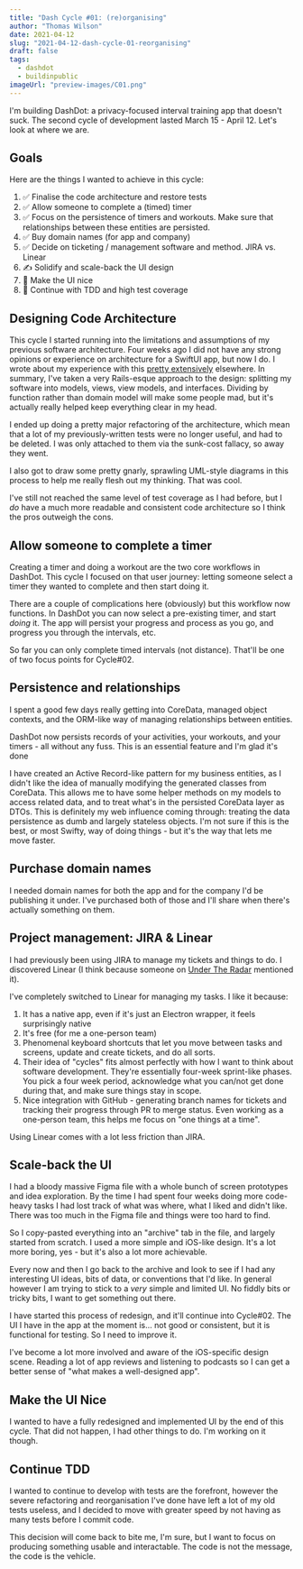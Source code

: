 ```yaml
---
title: "Dash Cycle #01: (re)organising"
author: "Thomas Wilson"
date: 2021-04-12
slug: "2021-04-12-dash-cycle-01-reorganising"
draft: false
tags:
  - dashdot
  - buildinpublic
imageUrl: "preview-images/C01.png"
---
```


I'm building DashDot: a privacy-focused interval training app that doesn't suck. The second cycle of development lasted March 15 - April 12. Let's look at where we are.

## Goals

Here are the things I wanted to achieve in this cycle:

1. ✅ Finalise the code architecture and restore tests
2. ✅ Allow someone to complete a (timed) timer
3. ✅ Focus on the persistence of timers and workouts. Make sure that relationships between these entities are persisted.
4. ✅ Buy domain names (for app and company)
5. ✅ Decide on ticketing / management software and method. JIRA vs. Linear
6. ✍️ Solidify and scale-back the UI design
7. 🙅 Make the UI nice
8. 🙅 Continue with TDD and high test coverage

## Designing Code Architecture

This cycle I started running into the limitations and assumptions of my previous software architecture. Four weeks ago I did not have any strong opinions or experience on architecture for a SwiftUI app, but now I do. I wrote about my experience with this [pretty extensively](/blog/2021-04-08-just-enough-software-design) elsewhere. In summary, I've taken a very Rails-esque approach to the design: splitting my software into models, views, view models, and interfaces. Dividing by function rather than domain model will make some people mad, but it's actually really helped keep everything clear in my head.

I ended up doing a pretty major refactoring of the architecture, which mean that a lot of my previously-written tests were no longer useful, and had to be deleted. I was only attached to them via the sunk-cost fallacy, so away they went.

I also got to draw some pretty gnarly, sprawling UML-style diagrams in this process to help me really flesh out my thinking. That was cool.

I've still not reached the same level of test coverage as I had before, but I _do_ have a much more readable and consistent code architecture so I think the pros outweigh the cons.

## Allow someone to complete a timer

Creating a timer and doing a workout are the two core workflows in DashDot. This cycle I focused on that user journey: letting someone select a timer they wanted to complete and then start doing it.

There are a couple of complications here (obviously) but this workflow now functions. In DashDot you can now select a pre-existing timer, and start _doing_ it. The app will persist your progress and process as you go, and progress you through the intervals, etc.

So far you can only complete timed intervals (not distance). That'll be one of two focus points for Cycle#02.

## Persistence and relationships

I spent a good few days really getting into CoreData, managed object contexts, and the ORM-like way of managing relationships between entities.

DashDot now persists records of your activities, your workouts, and your timers - all without any fuss. This is an essential feature and I'm glad it's done

I have created an Active Record-like pattern for my business entities, as I didn't like the idea of manually modifying the generated classes from CoreData. This allows me to have some helper methods on my models to access related data, and to treat what's in the persisted CoreData layer as DTOs. This is definitely my web influence coming through: treating the data persistence as dumb and largely stateless objects. I'm not sure if this is the best, or most Swifty, way of doing things - but it's the way that lets me move faster.

## Purchase domain names

I needed domain names for both the app and for the company I'd be publishing it under. I've purchased both of those and I'll share when there's actually something on them.

## Project management: JIRA & Linear

I had previously been using JIRA to manage my tickets and things to do. I discovered Linear (I think because someone on [Under The Radar](https://www.relay.fm/radar) mentioned it).

I've completely switched to Linear for managing my tasks. I like it because:

1. It has a native app, even if it's just an Electron wrapper, it feels surprisingly native
2. It's free (for me a one-person team)
3. Phenomenal keyboard shortcuts that let you move between tasks and screens, update and create tickets, and do all sorts.
4. Their idea of "cycles" fits almost perfectly with how I want to think about software development. They're essentially four-week sprint-like phases. You pick a four week period, acknowledge what you can/not get done during that, and make sure things stay in scope.
5. Nice integration with GitHub - generating branch names for tickets and tracking their progress through PR to merge status. Even working as a one-person team, this helps me focus on "one things at a time".

Using Linear comes with a lot less friction than JIRA.

## Scale-back the UI

I had a bloody massive Figma file with a whole bunch of screen prototypes and idea exploration. By the time I had spent four weeks doing more code-heavy tasks I had lost track of what was where, what I liked and didn't like. There was too much in the Figma file and things were too hard to find.

So I copy-pasted everything into an "archive" tab in the file, and largely started from scratch. I used a more simple and iOS-like design. It's a lot more boring, yes - but it's also a lot more achievable.

Every now and then I go back to the archive and look to see if I had any interesting UI ideas, bits of data, or conventions that I'd like. In general however I am trying to stick to a _very_ simple and limited UI. No fiddly bits or tricky bits, I want to get something out there.

I have started this process of redesign, and it'll continue into Cycle#02. The UI I have in the app at the moment is... not good or consistent, but it is functional for testing. So I need to improve it.

I've become a lot more involved and aware of the iOS-specific design scene. Reading a lot of app reviews and listening to podcasts so I can get a better sense of "what makes a well-designed app".

## Make the UI Nice

I wanted to have a fully redesigned and implemented UI by the end of this cycle. That did not happen, I had other things to do. I'm working on it though.

## Continue TDD

I wanted to continue to develop with tests are the forefront, however the severe refactoring and reorganisation I've done have left a lot of my old tests useless, and I decided to move with greater speed by not having as many tests before I commit code.

This decision will come back to bite me, I'm sure, but I want to focus on producing something usable and interactable. The code is not the message, the code is the vehicle.
